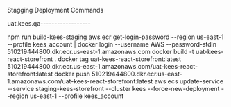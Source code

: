 Stagging Deployment Commands

uat.kees.qa------------------

npm run build-kees-staging
aws ecr get-login-password --region us-east-1 --profile kees_account | docker login --username AWS --password-stdin 510219444800.dkr.ecr.us-east-1.amazonaws.com
docker build -t uat-kees-react-storefront .
docker tag uat-kees-react-storefront:latest 510219444800.dkr.ecr.us-east-1.amazonaws.com/uat-kees-react-storefront:latest
docker push 510219444800.dkr.ecr.us-east-1.amazonaws.com/uat-kees-react-storefront:latest
aws ecs update-service --service staging-kees-storefront --cluster kees --force-new-deployment --region us-east-1 --profile kees_account
